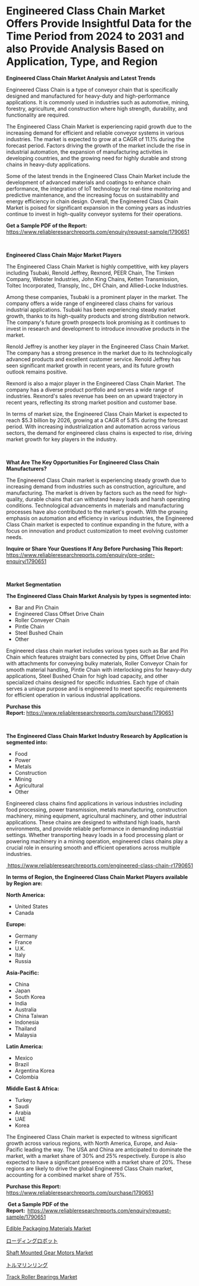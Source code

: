 <p><h1>Engineered Class Chain Market Offers Provide Insightful Data for the Time Period from 2024 to 2031 and also Provide Analysis Based on Application, Type, and Region</h1></p><p><strong>Engineered Class Chain Market Analysis and Latest Trends</strong></p>
<p><p>Engineered Class Chain is a type of conveyor chain that is specifically designed and manufactured for heavy-duty and high-performance applications. It is commonly used in industries such as automotive, mining, forestry, agriculture, and construction where high strength, durability, and functionality are required.</p><p>The Engineered Class Chain Market is experiencing rapid growth due to the increasing demand for efficient and reliable conveyor systems in various industries. The market is expected to grow at a CAGR of 11.1% during the forecast period. Factors driving the growth of the market include the rise in industrial automation, the expansion of manufacturing activities in developing countries, and the growing need for highly durable and strong chains in heavy-duty applications.</p><p>Some of the latest trends in the Engineered Class Chain Market include the development of advanced materials and coatings to enhance chain performance, the integration of IoT technology for real-time monitoring and predictive maintenance, and the increasing focus on sustainability and energy efficiency in chain design. Overall, the Engineered Class Chain Market is poised for significant expansion in the coming years as industries continue to invest in high-quality conveyor systems for their operations.</p></p>
<p><strong>Get a Sample PDF of the Report:&nbsp;</strong> <a href="https://www.reliableresearchreports.com/enquiry/request-sample/1790651">https://www.reliableresearchreports.com/enquiry/request-sample/1790651</a></p>
<p>&nbsp;</p>
<p><strong>Engineered Class Chain Major Market Players</strong></p>
<p><p>The Engineered Class Chain Market is highly competitive, with key players including Tsubaki, Renold Jeffrey, Rexnord, PEER Chain, The Timken Company, Webster Industries, John King Chains, Ketten Transmission, Toltec Incorporated, Transply, Inc., DH Chain, and Allied-Locke Industries.</p><p>Among these companies, Tsubaki is a prominent player in the market. The company offers a wide range of engineered class chains for various industrial applications. Tsubaki has been experiencing steady market growth, thanks to its high-quality products and strong distribution network. The company's future growth prospects look promising as it continues to invest in research and development to introduce innovative products in the market.</p><p>Renold Jeffrey is another key player in the Engineered Class Chain Market. The company has a strong presence in the market due to its technologically advanced products and excellent customer service. Renold Jeffrey has seen significant market growth in recent years, and its future growth outlook remains positive.</p><p>Rexnord is also a major player in the Engineered Class Chain Market. The company has a diverse product portfolio and serves a wide range of industries. Rexnord's sales revenue has been on an upward trajectory in recent years, reflecting its strong market position and customer base.</p><p>In terms of market size, the Engineered Class Chain Market is expected to reach $5.3 billion by 2026, growing at a CAGR of 5.8% during the forecast period. With increasing industrialization and automation across various sectors, the demand for engineered class chains is expected to rise, driving market growth for key players in the industry.</p></p>
<p>&nbsp;</p>
<p><strong>What Are The Key Opportunities For Engineered Class Chain Manufacturers?</strong></p>
<p><p>The Engineered Class Chain market is experiencing steady growth due to increasing demand from industries such as construction, agriculture, and manufacturing. The market is driven by factors such as the need for high-quality, durable chains that can withstand heavy loads and harsh operating conditions. Technological advancements in materials and manufacturing processes have also contributed to the market's growth. With the growing emphasis on automation and efficiency in various industries, the Engineered Class Chain market is expected to continue expanding in the future, with a focus on innovation and product customization to meet evolving customer needs.</p></p>
<p><strong>Inquire or Share Your Questions If Any Before Purchasing This Report:</strong> <a href="https://www.reliableresearchreports.com/enquiry/pre-order-enquiry/1790651">https://www.reliableresearchreports.com/enquiry/pre-order-enquiry/1790651</a></p>
<p>&nbsp;</p>
<p><strong>Market Segmentation</strong></p>
<p><strong>The Engineered Class Chain Market Analysis by types is segmented into:</strong></p>
<p><ul><li>Bar and Pin Chain</li><li>Engineered Class Offset Drive Chain</li><li>Roller Conveyer Chain</li><li>Pintle Chain</li><li>Steel Bushed Chain</li><li>Other</li></ul></p>
<p><p>Engineered class chain market includes various types such as Bar and Pin Chain which features straight bars connected by pins, Offset Drive Chain with attachments for conveying bulky materials, Roller Conveyor Chain for smooth material handling, Pintle Chain with interlocking pins for heavy-duty applications, Steel Bushed Chain for high load capacity, and other specialized chains designed for specific industries. Each type of chain serves a unique purpose and is engineered to meet specific requirements for efficient operation in various industrial applications.</p></p>
<p><strong>Purchase this Report:&nbsp;</strong><a href="https://www.reliableresearchreports.com/purchase/1790651">https://www.reliableresearchreports.com/purchase/1790651</a></p>
<p>&nbsp;</p>
<p><strong>The Engineered Class Chain Market Industry Research by Application is segmented into:</strong></p>
<p><ul><li>Food</li><li>Power</li><li>Metals</li><li>Construction</li><li>Mining</li><li>Agricultural</li><li>Other</li></ul></p>
<p><p>Engineered class chains find applications in various industries including food processing, power transmission, metals manufacturing, construction machinery, mining equipment, agricultural machinery, and other industrial applications. These chains are designed to withstand high loads, harsh environments, and provide reliable performance in demanding industrial settings. Whether transporting heavy loads in a food processing plant or powering machinery in a mining operation, engineered class chains play a crucial role in ensuring smooth and efficient operations across multiple industries.</p></p>
<p><a href="https://www.reliableresearchreports.com/engineered-class-chain-r1790651">&nbsp;https://www.reliableresearchreports.com/engineered-class-chain-r1790651</a></p>
<p><strong>In terms of Region, the Engineered Class Chain Market Players available by Region are:</strong></p>
<p>
    <p> <strong> North America: </strong>
        <ul>
            <li>United States</li>
            <li>Canada</li>
        </ul>
        </p> 
    <p> <strong> Europe: </strong>
        <ul>
            <li>Germany</li>
            <li>France</li>
            <li>U.K.</li>
            <li>Italy</li>
            <li>Russia</li>
        </ul>
        </p> 
    <p> <strong> Asia-Pacific: </strong>
        <ul>
            <li>China</li>
            <li>Japan</li>
            <li>South Korea</li>
            <li>India</li>
            <li>Australia</li>
            <li>China Taiwan</li>
            <li>Indonesia</li>
            <li>Thailand</li>
            <li>Malaysia</li>
        </ul>
        </p> 
    <p> <strong> Latin America: </strong>
        <ul>
            <li>Mexico</li>
            <li>Brazil</li>
            <li>Argentina Korea</li>
            <li>Colombia</li>
        </ul>
        </p> 
    <p> <strong> Middle East & Africa: </strong>
        <ul>
            <li>Turkey</li>
            <li>Saudi</li>
            <li>Arabia</li>
            <li>UAE</li>
            <li>Korea</li>
        </ul>
    </p>
    </p>
<p><p>The Engineered Class Chain market is expected to witness significant growth across various regions, with North America, Europe, and Asia-Pacific leading the way. The USA and China are anticipated to dominate the market, with a market share of 30% and 25% respectively. Europe is also expected to have a significant presence with a market share of 20%. These regions are likely to drive the global Engineered Class Chain market, accounting for a combined market share of 75%.</p></p>
<p><strong>Purchase this Report: </strong><a href="https://www.reliableresearchreports.com/purchase/1790651">https://www.reliableresearchreports.com/purchase/1790651</a></p>
<p>&nbsp;<strong>Get a Sample PDF of the Report:&nbsp;&nbsp;</strong><a href="https://www.reliableresearchreports.com/enquiry/request-sample/1790651">https://www.reliableresearchreports.com/enquiry/request-sample/1790651</a></p>
<p><strong></strong></p>
<p><p><a href="https://www.linkedin.com/pulse/edible-packaging-materials-market-insight-trends-growth-ifi7e">Edible Packaging Materials Market</a></p><p><a href="https://github.com/AaronVargas43/Market-Research-Report-List-2/blob/main/9081599156964.md">ローディングロボット</a></p><p><a href="https://github.com/seekum/Market-Research-Report-List-3/blob/main/shaft-mounted-gear-motors-market.md">Shaft Mounted Gear Motors Market</a></p><p><a href="https://github.com/oqoeusbvpadwjs08/Market-Research-Report-List-2/blob/main/6487957156963.md">トルマリンリング</a></p><p><a href="https://github.com/timeliteaut/Market-Research-Report-List-3/blob/main/track-roller-bearings-market.md">Track Roller Bearings Market</a></p></p>